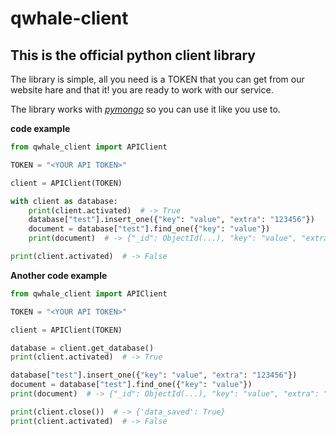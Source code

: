 # qwhale-client

## This is the official python client library

The library is simple, all you need is a TOKEN that you can get from our website hare
and that it! you are ready to work with our service.


The library works with [_pymongo_](https://github.com/mongodb/mongo-python-driver) so you can use it like you use to.

**code example**
```python
from qwhale_client import APIClient

TOKEN = "<YOUR API TOKEN>"

client = APIClient(TOKEN)

with client as database:
    print(client.activated)  # -> True
    database["test"].insert_one({"key": "value", "extra": "123456"})
    document = database["test"].find_one({"key": "value"})
    print(document)  # -> {"_id": ObjectId(...), "key": "value", "extra": "123456"}

print(client.activated)  # -> False
```

**Another code example**
```python
from qwhale_client import APIClient

TOKEN = "<YOUR API TOKEN>"

client = APIClient(TOKEN)

database = client.get_database()
print(client.activated)  # -> True

database["test"].insert_one({"key": "value", "extra": "123456"})
document = database["test"].find_one({"key": "value"})
print(document)  # -> {"_id": ObjectId(...), "key": "value", "extra": "123456"}

print(client.close())  # -> {'data_saved': True}
print(client.activated)  # -> False
```
